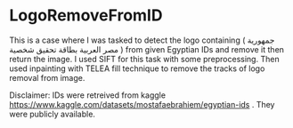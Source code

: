 # LogoRemoveFromID
This is a case where I was tasked to detect the logo containing ( جمهورية مصر العربية بطاقة تحقيق شخصية ) from given Egyptian IDs and remove it then return the image. I used SIFT for this task with some preprocessing. Then used inpainting with TELEA fill technique to remove the tracks of logo removal from image.

Disclaimer:
IDs were retreived from kaggle https://www.kaggle.com/datasets/mostafaebrahiem/egyptian-ids . They were publicly available.
